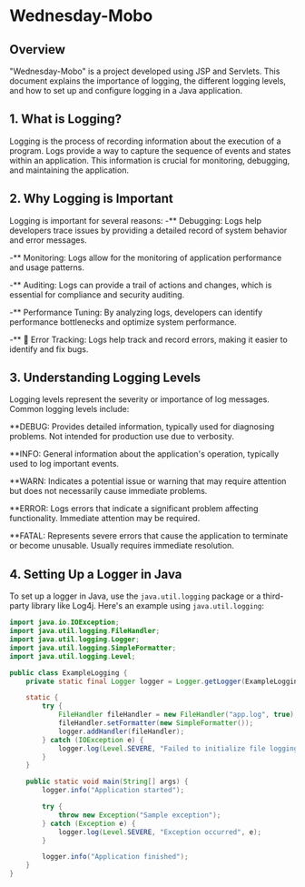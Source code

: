 # Wednesday-Mobo

## Overview

"Wednesday-Mobo" is a project developed using JSP and Servlets. This document explains the importance of logging, the different logging levels, and how to set up and configure logging in a Java application.

## 1. What is Logging?

Logging is the process of recording information about the execution of a program. Logs provide a way to capture the sequence of events and states within an application. This information is crucial for monitoring, debugging, and maintaining the application.

## 2. Why Logging is Important

Logging is important for several reasons:
-** Debugging: Logs help developers trace issues by providing a detailed record of system behavior and error messages.

-** Monitoring: Logs allow for the monitoring of application performance and usage patterns.

-** Auditing: Logs can provide a trail of actions and changes, which is essential for compliance and security auditing.

-** Performance Tuning: By analyzing logs, developers can identify performance bottlenecks and optimize system performance.

-**   Error Tracking: Logs help track and record errors, making it easier to identify and fix bugs.

## 3. Understanding Logging Levels

Logging levels represent the severity or importance of log messages. Common logging levels include:

**DEBUG: Provides detailed information, typically used for diagnosing problems. Not intended for production use due to verbosity.

**INFO: General information about the application's operation, typically used to log important events.

**WARN: Indicates a potential issue or warning that may require attention but does not necessarily cause immediate problems.

**ERROR: Logs errors that indicate a significant problem affecting functionality. Immediate attention may be required.

**FATAL: Represents severe errors that cause the application to terminate or become unusable. Usually requires immediate resolution.

## 4. Setting Up a Logger in Java

To set up a logger in Java, use the `java.util.logging` package or a third-party library like Log4j. Here's an example using `java.util.logging`:

```java
import java.io.IOException;
import java.util.logging.FileHandler;
import java.util.logging.Logger;
import java.util.logging.SimpleFormatter;
import java.util.logging.Level;

public class ExampleLogging {
    private static final Logger logger = Logger.getLogger(ExampleLogging.class.getName());

    static {
        try {
            FileHandler fileHandler = new FileHandler("app.log", true);
            fileHandler.setFormatter(new SimpleFormatter());
            logger.addHandler(fileHandler);
        } catch (IOException e) {
            logger.log(Level.SEVERE, "Failed to initialize file logging", e);
        }
    }

    public static void main(String[] args) {
        logger.info("Application started");

        try {
            throw new Exception("Sample exception");
        } catch (Exception e) {
            logger.log(Level.SEVERE, "Exception occurred", e);
        }

        logger.info("Application finished");
    }
}
